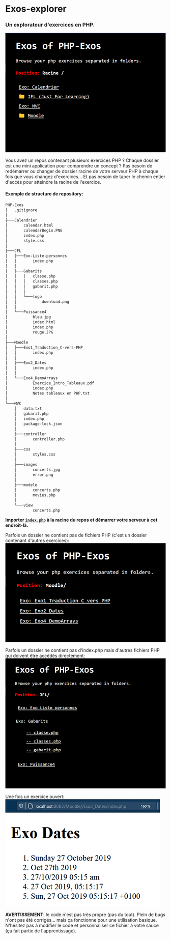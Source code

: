 # Exos-explorer
### Un explorateur d'exercices en PHP.

![main](img-readme/main.png)

Vous avez un repos contenant plusieurs exercices PHP ? Chaque dossier est une mini application pour comprendre un concept ? Pas besoin de redémarrer ou changer de dossier racine de votre serveur PHP à chaque fois que vous changez d'exercices... Et pas besoin de taper le chemin entier d'accès pour atteindre la racine de l'exercice.

#### Exemple de structure de repository:

    PHP-Exos
    │   .gitignore
    │
    ├───Calendrier
    │       calendar.html
    │       calendarBegin.PNG
    │       index.php
    │       style.css
    │
    ├───JFL
    │   ├───Exo-Liste-personnes
    │   │       index.php
    │   │
    │   ├───Gabarits
    │   │   │   classe.php
    │   │   │   classes.php
    │   │   │   gabarit.php
    │   │   │
    │   │   └───logo
    │   │           download.png
    │   │
    │   └───Puissance4
    │           bleu.jpg
    │           index.html
    │           index.php
    │           rouge.JPG
    │
    ├───Moodle
    │   ├───Exo1_Traduction_C-vers-PHP
    │   │       index.php
    │   │
    │   ├───Exo2_Dates
    │   │       index.php
    │   │
    │   └───Exo4_DemoArrays
    │           Exercice_Intro_Tableaux.pdf
    │           index.php
    │           Notes tableaux en PHP.txt
    │
    └───MVC
        │   data.txt
        │   gabarit.php
        │   index.php
        │   package-lock.json
        │
        ├───controller
        │       controller.php
        │
        ├───css
        │       styles.css
        │
        ├───images
        │       concerts.jpg
        │       error.png
        │
        ├───modele
        │       concerts.php
        │       movies.php
        │
        └───view
                concerts.php


**Importer [`index.php`](index.php) à la racine du repos et démarrer votre serveur à cet endroit-là.**

Parfois un dossier ne contient pas de fichiers PHP (c'est un dossier contenant d'autres exercices):  
![main](img-readme/exos-folder.png)

Parfois un dossier ne contient pas d'index.php mais d'autres fichiers PHP qui doivent être accédés directement:  
![main](img-readme/exos-no-index.png)

Une fois un exercice ouvert:  
![main](img-readme/exo-access.png)

**AVERTISSEMENT**: le code n'est pas très propre (pas du tout). Plein de bugs n'ont pas été corrigés... mais ça fonctionne pour une utilisation basique. N'hésitez pas à modifier le code et personnaliser ce fichier à votre sauce (ça fait partie de l'apprentissage).